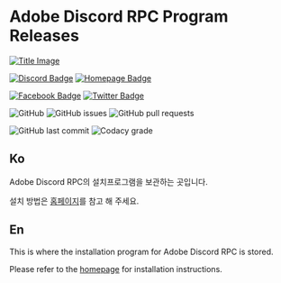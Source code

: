 # Adobe Discord RPC Program Releases

[![Title Image](https://adobe-discord-rpc.github.io/Adobe-Discord-RPC-Image/images/cover.png)](https://github.com/Adobe-Discord-RPC)

[![Discord Badge](https://img.shields.io/badge/Join-DIscord-7289DA?style=for-the-badge)](https://discord.gg/7MBYbERafX) [![Homepage Badge](https://img.shields.io/badge/Homepage-Click-7289DA?style=for-the-badge)](https://adoberpc.hwahyang.space)

[![Facebook Badge](https://img.shields.io/badge/Follow-Facebook-4267B2?style=for-the-badge)](https://www.facebook.com/adobediscordrpc) [![Twitter Badge](https://img.shields.io/badge/Follow-Twitter-1DA1F2?style=for-the-badge)](https://twitter.com/adobediscordrpc)

![GitHub](https://img.shields.io/github/license/Adobe-Discord-RPC/Releases?style=for-the-badge) ![GitHub issues](https://img.shields.io/github/issues/Adobe-Discord-RPC/Releases?style=for-the-badge) ![GitHub pull requests](https://img.shields.io/github/issues-pr-raw/Adobe-Discord-RPC/Releases?style=for-the-badge)

![GitHub last commit](https://img.shields.io/github/last-commit/Adobe-Discord-RPC/Releases?style=for-the-badge) ![Codacy grade](https://img.shields.io/codacy/grade/e27c21bddbf14bfcb3ba4e68512ce901?style=for-the-badge)

## Ko

Adobe Discord RPC의 설치프로그램을 보관하는 곳입니다.

설치 방법은 [홈페이지](https://adoberpc.hwahyang.space)를 참고 해 주세요.

## En

This is where the installation program for Adobe Discord RPC is stored.

Please refer to the [homepage](https://adoberpc.hwahyang.space) for installation instructions.
